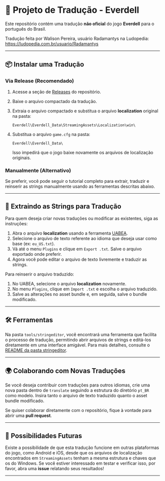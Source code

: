 # 🌳 Projeto de Tradução - Everdell

Este repositório contém uma tradução **não oficial** do jogo **Everdell** para o português do Brasil. 

Tradução feita por Walison Pereira, usuário Radamantys na Ludopedia: https://ludopedia.com.br/usuario/Radamantys

---

## 📦 Instalar uma Tradução

### Via Release (Recomendado)

1. Acesse a seção de [Releases](https://github.com/CorreaRoger/Everdell-Steam-PTBR/releases) do repositório.
2. Baixe o arquivo compactado da tradução.
3. Extraia o arquivo compactado e substitua o arquivo **localization** original na pasta:

   `Everdell\Everdell_Data\StreamingAssets\Localization\win\`

4. Substitua o arquivo `game.cfg` na pasta:

   `Everdell\Everdell_Data\`

   Isso impedirá que o jogo baixe novamente os arquivos de localização originais.

### Manualmente (Alternativo)

Se preferir, você pode seguir o tutorial completo para extrair, traduzir e reinserir as strings manualmente usando as ferramentas descritas abaixo.

---

## 🔧 Extraindo as Strings para Tradução

Para quem deseja criar novas traduções ou modificar as existentes, siga as instruções:

1. Abra o arquivo **localization** usando a ferramenta [UABEA](https://github.com/nesrak1/UABEA).
2. Selecione o arquivo de texto referente ao idioma que deseja usar como base (ex: `eu_US.txt`).
3. Vá até o menu `Plugins` e clique em `Export .txt`. Salve o arquivo exportado onde preferir.
4. Agora você pode editar o arquivo de texto livremente e traduzir as strings.

Para reinserir o arquivo traduzido:

1. No UABEA, selecione o arquivo **localization** novamente.
2. No menu `Plugins`, clique em `Import .txt` e escolha o arquivo traduzido.
3. Salve as alterações no asset bundle e, em seguida, salve o bundle modificado.

---

## 🛠️ Ferramentas

Na pasta `tools/stringeditor`, você encontrará uma ferramenta que facilita o processo de tradução, permitindo abrir arquivos de strings e editá-los diretamente em uma interface amigável. Para mais detalhes, consulte o [README da pasta stringeditor](tools/StringEditor/README.md).

---

## 🌍 Colaborando com Novas Traduções

Se você deseja contribuir com traduções para outros idiomas, crie uma nova pasta dentro de `translate` seguindo a estrutura do diretório `pt_BR` como modelo. Insira tanto o arquivo de texto traduzido quanto o asset bundle modificado.

Se quiser colaborar diretamente com o repositório, fique à vontade para abrir uma **pull request**.

---

## 🔮 Possibilidades Futuras

Existe a possibilidade de que esta tradução funcione em outras plataformas do jogo, como Android e iOS, desde que os arquivos de localização encontrados em `StreamingAssets` tenham a mesma estrutura e chaves que os do Windows. Se você estiver interessado em testar e verificar isso, por favor, abra uma **issue** relatando seus resultados!

---

